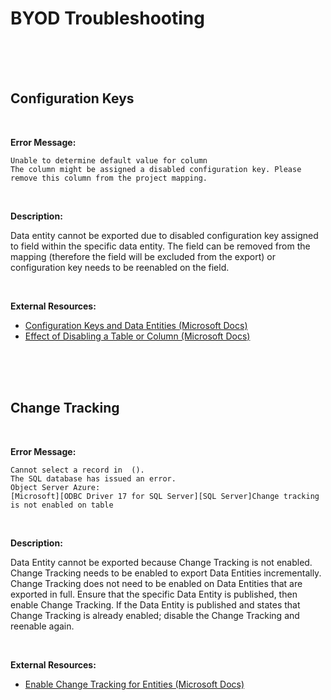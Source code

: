 # BYOD Troubleshooting



<br />
<br />
<br />

<!--- Page Break --->
<div style="page-break-after: always"> 
<!--- Page Break --->



## Configuration Keys

<br />

**Error Message:**

```
Unable to determine default value for column
The column might be assigned a disabled configuration key. Please remove this column from the project mapping.
```

<br />

**Description:**

Data entity cannot be exported due to disabled configuration key assigned to field within the specific data entity. The field can be removed from the mapping (therefore the field will be excluded from the export) or configuration key needs to be reenabled on the field.

<br />

**External Resources:**

- [Configuration Keys and Data Entities (Microsoft Docs)](https://docs.microsoft.com/en-us/dynamics365/fin-ops-core/dev-itpro/data-entities/config-key-entities)
- [Effect of Disabling a Table or Column (Microsoft Docs)](https://docs.microsoft.com/en-us/dynamicsax-2012/developer/effect-of-disabling-a-table-or-column)



<br />
<br />
<br />

<!--- Page Break --->
<div style="page-break-after: always"> 
<!--- Page Break --->



## Change Tracking

<br />

**Error Message:**

```
Cannot select a record in  ().
The SQL database has issued an error.
Object Server Azure:
[Microsoft][ODBC Driver 17 for SQL Server][SQL Server]Change tracking is not enabled on table
```

<br />

**Description:**

Data Entity cannot be exported because Change Tracking is not enabled. Change Tracking needs to be enabled to export Data Entities incrementally. Change Tracking does not need to be enabled on Data Entities that are exported in full. Ensure that the specific Data Entity is published, then enable Change Tracking. If the Data Entity is published and states that Change Tracking is already enabled; disable the Change Tracking and reenable again.

<br />

**External Resources:**

- [Enable Change Tracking for Entities (Microsoft Docs)](https://docs.microsoft.com/en-us/dynamics365/fin-ops-core/dev-itpro/data-entities/entity-change-track)


